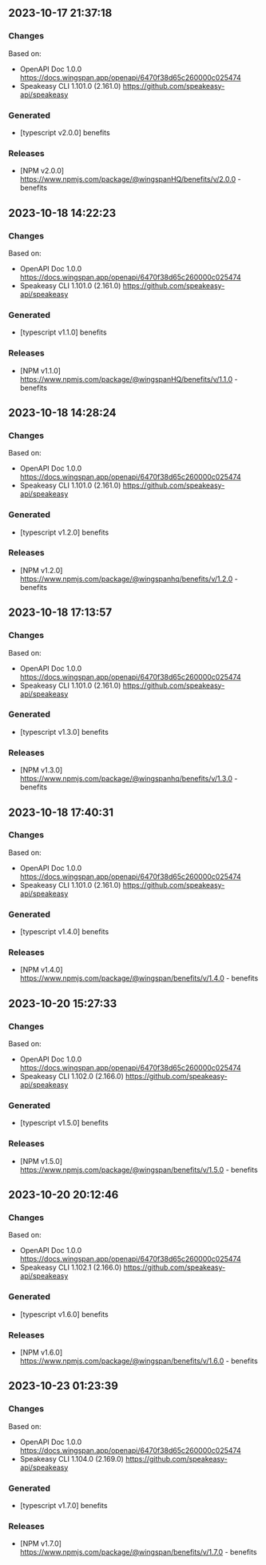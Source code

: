 

## 2023-10-17 21:37:18
### Changes
Based on:
- OpenAPI Doc 1.0.0 https://docs.wingspan.app/openapi/6470f38d65c260000c025474
- Speakeasy CLI 1.101.0 (2.161.0) https://github.com/speakeasy-api/speakeasy
### Generated
- [typescript v2.0.0] benefits
### Releases
- [NPM v2.0.0] https://www.npmjs.com/package/@wingspanHQ/benefits/v/2.0.0 - benefits

## 2023-10-18 14:22:23
### Changes
Based on:
- OpenAPI Doc 1.0.0 https://docs.wingspan.app/openapi/6470f38d65c260000c025474
- Speakeasy CLI 1.101.0 (2.161.0) https://github.com/speakeasy-api/speakeasy
### Generated
- [typescript v1.1.0] benefits
### Releases
- [NPM v1.1.0] https://www.npmjs.com/package/@wingspanHQ/benefits/v/1.1.0 - benefits

## 2023-10-18 14:28:24
### Changes
Based on:
- OpenAPI Doc 1.0.0 https://docs.wingspan.app/openapi/6470f38d65c260000c025474
- Speakeasy CLI 1.101.0 (2.161.0) https://github.com/speakeasy-api/speakeasy
### Generated
- [typescript v1.2.0] benefits
### Releases
- [NPM v1.2.0] https://www.npmjs.com/package/@wingspanhq/benefits/v/1.2.0 - benefits

## 2023-10-18 17:13:57
### Changes
Based on:
- OpenAPI Doc 1.0.0 https://docs.wingspan.app/openapi/6470f38d65c260000c025474
- Speakeasy CLI 1.101.0 (2.161.0) https://github.com/speakeasy-api/speakeasy
### Generated
- [typescript v1.3.0] benefits
### Releases
- [NPM v1.3.0] https://www.npmjs.com/package/@wingspanhq/benefits/v/1.3.0 - benefits

## 2023-10-18 17:40:31
### Changes
Based on:
- OpenAPI Doc 1.0.0 https://docs.wingspan.app/openapi/6470f38d65c260000c025474
- Speakeasy CLI 1.101.0 (2.161.0) https://github.com/speakeasy-api/speakeasy
### Generated
- [typescript v1.4.0] benefits
### Releases
- [NPM v1.4.0] https://www.npmjs.com/package/@wingspan/benefits/v/1.4.0 - benefits

## 2023-10-20 15:27:33
### Changes
Based on:
- OpenAPI Doc 1.0.0 https://docs.wingspan.app/openapi/6470f38d65c260000c025474
- Speakeasy CLI 1.102.0 (2.166.0) https://github.com/speakeasy-api/speakeasy
### Generated
- [typescript v1.5.0] benefits
### Releases
- [NPM v1.5.0] https://www.npmjs.com/package/@wingspan/benefits/v/1.5.0 - benefits

## 2023-10-20 20:12:46
### Changes
Based on:
- OpenAPI Doc 1.0.0 https://docs.wingspan.app/openapi/6470f38d65c260000c025474
- Speakeasy CLI 1.102.1 (2.166.0) https://github.com/speakeasy-api/speakeasy
### Generated
- [typescript v1.6.0] benefits
### Releases
- [NPM v1.6.0] https://www.npmjs.com/package/@wingspan/benefits/v/1.6.0 - benefits

## 2023-10-23 01:23:39
### Changes
Based on:
- OpenAPI Doc 1.0.0 https://docs.wingspan.app/openapi/6470f38d65c260000c025474
- Speakeasy CLI 1.104.0 (2.169.0) https://github.com/speakeasy-api/speakeasy
### Generated
- [typescript v1.7.0] benefits
### Releases
- [NPM v1.7.0] https://www.npmjs.com/package/@wingspan/benefits/v/1.7.0 - benefits